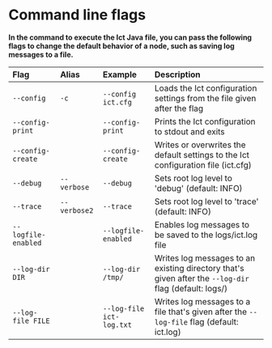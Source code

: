 # Command line flags

**In the command to execute the Ict Java file, you can pass the following flags to change the default behavior of a node, such as saving log messages to a file.**

**Flag**|**Alias**|**Example**|**Description**
:---|:---|:---|:---
`--config`|`-c`|`--config ict.cfg`|Loads the Ict configuration settings from the file given after the flag
`--config-print`| |`--config-print`|Prints the Ict configuration to stdout and exits
`--config-create`| |`--config-create`|Writes or overwrites the default settings to the Ict configuration file (ict.cfg)
`--debug`|`--verbose`|`--debug`|Sets root log level to 'debug' (default: INFO)
`--trace`|`--verbose2`|`--trace`|Sets root log level to 'trace' (default: INFO)
`--logfile-enabled`| |`--logfile-enabled`|Enables log messages to be saved to the logs/ict.log file
`--log-dir DIR`| |`--log-dir /tmp/`|Writes log messages to an existing directory that's given after the `--log-dir` flag (default: logs/)
`--log-file FILE`| |`--log-file ict-log.txt`|Writes log messages to a file that's given after the `--log-file` flag (default: ict.log)
